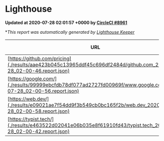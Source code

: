 
# Lighthouse

**Updated at 2020-07-28 02:01:57 +0000 by [CircleCI #8961](https://circleci.com/gh/ItinerisLtd/lighthouse-keeper-example/8961)**

**This report was automatically generated by [Lighthouse Keeper](https://github.com/itinerisltd/lighthouse-keeper)*

| URL | Performance | Accessibility | Best Practices | SEO | PWA | Updated At |
| --- | --- | --- | --- | --- | --- | --- |
| [https://github.com/pricing](./results/aae423b045c13965ddf45c696df2484d/github.com_2020-07-28_02-00-46.report.json) | 0.59 | 0.96 | 1 | 0.92 | 0.54 | 2020-07-28T02:00:46.467Z |
| [https://google.com/](./results/99999ebcfdb78df077ad2727fd00969f/www.google.com_2020-07-28_02-00-56.report.json) | 0.92 | 0.9 | 1 | 0.85 | 0.54 | 2020-07-28T02:00:56.840Z |
| [https://web.dev/](./results/e09021ae7f54dd9f3b549cb0bc165f2b/web.dev_2020-07-28_02-00-58.report.json) | 0.91 | 1 | 1 | 0.99 | 0.96 | 2020-07-28T02:00:58.073Z |
| [https://typist.tech/](./results/e463522d02041e06b035e8f61910fd43/typist.tech_2020-07-28_02-00-42.report.json) | 0.87 | 0.92 | 0.92 | 0.99 | 0.57 | 2020-07-28T02:00:42.810Z |
